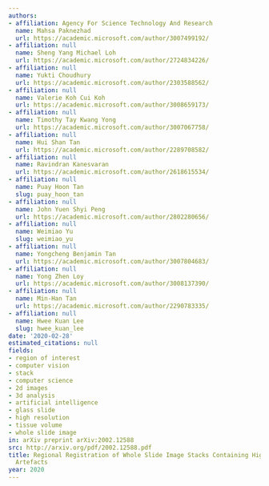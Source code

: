 ```yaml
---
authors:
- affiliation: Agency For Science Technology And Research
  name: Mahsa Paknezhad
  url: https://academic.microsoft.com/author/3007499192/
- affiliation: null
  name: Sheng Yang Michael Loh
  url: https://academic.microsoft.com/author/2724834226/
- affiliation: null
  name: Yukti Choudhury
  url: https://academic.microsoft.com/author/2303588562/
- affiliation: null
  name: Valerie Koh Cui Koh
  url: https://academic.microsoft.com/author/3008659173/
- affiliation: null
  name: Timothy Tay Kwang Yong
  url: https://academic.microsoft.com/author/3007067758/
- affiliation: null
  name: Hui Shan Tan
  url: https://academic.microsoft.com/author/2289708582/
- affiliation: null
  name: Ravindran Kanesvaran
  url: https://academic.microsoft.com/author/2618615534/
- affiliation: null
  name: Puay Hoon Tan
  slug: puay_hoon_tan
- affiliation: null
  name: John Yuen Shyi Peng
  url: https://academic.microsoft.com/author/2802280656/
- affiliation: null
  name: Weimiao Yu
  slug: weimiao_yu
- affiliation: null
  name: Yongcheng Benjamin Tan
  url: https://academic.microsoft.com/author/3007804683/
- affiliation: null
  name: Yong Zhen Loy
  url: https://academic.microsoft.com/author/3008137390/
- affiliation: null
  name: Min-Han Tan
  url: https://academic.microsoft.com/author/2290783335/
- affiliation: null
  name: Hwee Kuan Lee
  slug: hwee_kuan_lee
date: '2020-02-28'
estimated_citations: null
fields:
- region of interest
- computer vision
- stack
- computer science
- 2d images
- 3d analysis
- artificial intelligence
- glass slide
- high resolution
- tissue volume
- whole slide image
in: arXiv preprint arXiv:2002.12588
src: http://arxiv.org/pdf/2002.12588.pdf
title: Regional Registration of Whole Slide Image Stacks Containing Highly Deformed
  Artefacts
year: 2020
---
```

